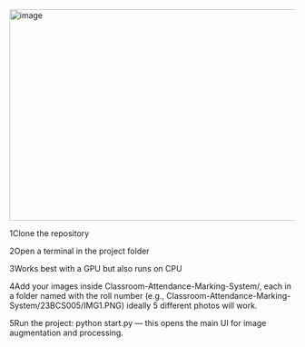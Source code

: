<img width="1649" height="372" alt="image" src="https://github.com/user-attachments/assets/fa366450-14b7-4024-8f83-393f74cf7569" />

1️Clone the repository

2️Open a terminal in the project folder

3️Works best with a GPU but also runs on CPU

4️Add your images inside Classroom-Attendance-Marking-System/, each in a folder named with the roll number (e.g., Classroom-Attendance-Marking-System/23BCS005/IMG1.PNG) ideally 5 different photos will work.

5️Run the project: python start.py — this opens the main UI for image augmentation and processing.
